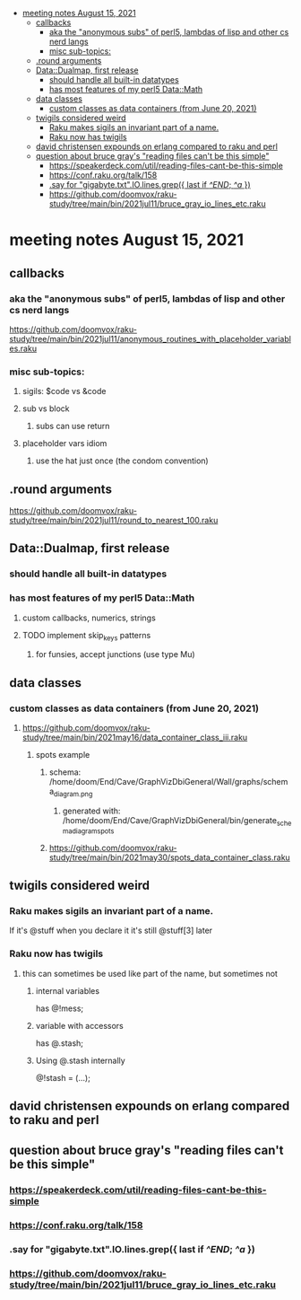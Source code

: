 - [meeting notes August 15, 2021](#org8a8110d)
  - [callbacks](#orgd4feafb)
    - [aka the "anonymous subs" of perl5, lambdas of lisp and other cs nerd langs](#org5dfdcb2)
    - [misc sub-topics:](#org17f0f11)
  - [.round arguments](#orgf91146c)
  - [Data::Dualmap, first release](#org66d3bce)
    - [should handle all built-in datatypes](#org8529c4f)
    - [has most features of my perl5 Data::Math](#org429aa82)
  - [data classes](#org3aa9cc1)
    - [custom classes as data containers (from June 20, 2021)](#orgb3003e1)
  - [twigils considered weird](#orgc56a284)
    - [Raku makes sigils an invariant part of a name.](#orga742cb0)
    - [Raku now has twigils](#orgb8a3852)
  - [david christensen expounds on erlang compared to raku and perl](#orgc4384f2)
  - [question about bruce gray's "reading files can't be this simple"](#org7dc27c1)
    - [<https://speakerdeck.com/util/reading-files-cant-be-this-simple>](#orgce61dcc)
    - [<https://conf.raku.org/talk/158>](#org788cdee)
    - [.say for "gigabyte.txt".IO.lines.grep({ last if *^END*; *^a* })](#orga708b1e)
    - [<https://github.com/doomvox/raku-study/tree/main/bin/2021jul11/bruce_gray_io_lines_etc.raku>](#org1c20c9a)


<a id="org8a8110d"></a>

# meeting notes August 15, 2021


<a id="orgd4feafb"></a>

## callbacks


<a id="org5dfdcb2"></a>

### aka the "anonymous subs" of perl5, lambdas of lisp and other cs nerd langs

<https://github.com/doomvox/raku-study/tree/main/bin/2021jul11/anonymous_routines_with_placeholder_variables.raku>


<a id="org17f0f11"></a>

### misc sub-topics:

1.  sigils: $code vs &code

2.  sub vs block

    1.  subs can use return

3.  placeholder vars idiom

    1.  use the hat just once (the condom convention)


<a id="orgf91146c"></a>

## .round arguments

<https://github.com/doomvox/raku-study/tree/main/bin/2021jul11/round_to_nearest_100.raku>


<a id="org66d3bce"></a>

## Data::Dualmap, first release


<a id="org8529c4f"></a>

### should handle all built-in datatypes


<a id="org429aa82"></a>

### has most features of my perl5 Data::Math

1.  custom callbacks, numerics, strings

2.  TODO implement skip<sub>keys</sub> patterns

    1.  for funsies, accept junctions (use type Mu)


<a id="org3aa9cc1"></a>

## data classes


<a id="orgb3003e1"></a>

### custom classes as data containers (from June 20, 2021)

1.  <https://github.com/doomvox/raku-study/tree/main/bin/2021may16/data_container_class_iii.raku>

    1.  spots example
    
        1.  schema: /home/doom/End/Cave/GraphVizDbiGeneral/Wall/graphs/schema<sub>diagram.png</sub>
        
            1.  generated with: /home/doom/End/Cave/GraphVizDbiGeneral/bin/generate<sub>schema</sub><sub>diagram</sub><sub>spots</sub>
        
        2.  <https://github.com/doomvox/raku-study/tree/main/bin/2021may30/spots_data_container_class.raku>


<a id="orgc56a284"></a>

## twigils considered weird


<a id="orga742cb0"></a>

### Raku makes sigils an invariant part of a name.

If it's @stuff when you declare it it's still @stuff[3] later


<a id="orgb8a3852"></a>

### Raku now has twigils

1.  this can sometimes be used like part of the name, but sometimes not

    1.  internal variables
    
        has @!mess;
    
    2.  variable with accessors
    
        has @.stash;
    
    3.  Using @.stash internally
    
        @!stash = (&#x2026;);


<a id="orgc4384f2"></a>

## david christensen expounds on erlang compared to raku and perl


<a id="org7dc27c1"></a>

## question about bruce gray's "reading files can't be this simple"


<a id="orgce61dcc"></a>

### <https://speakerdeck.com/util/reading-files-cant-be-this-simple>


<a id="org788cdee"></a>

### <https://conf.raku.org/talk/158>


<a id="orga708b1e"></a>

### .say for "gigabyte.txt".IO.lines.grep({ last if *^END*; *^a* })


<a id="org1c20c9a"></a>

### <https://github.com/doomvox/raku-study/tree/main/bin/2021jul11/bruce_gray_io_lines_etc.raku>
